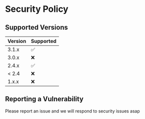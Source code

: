# Security Policy

## Supported Versions

| Version | Supported          |
| ------- | ------------------ |
| 3.1.x   | :white_check_mark: |
| 3.0.x   | :x:                |
| 2.4.x   | :white_check_mark: |
| < 2.4   | :x:                |
| 1.x.x   | :x:                |

## Reporting a Vulnerability

Please report an issue and we will respond to security issues asap
